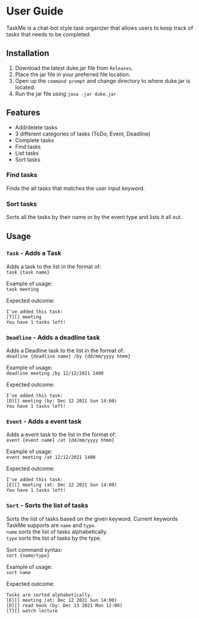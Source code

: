 # User Guide
TaskMe is a chat-bot style task organizer that allows users to 
keep track of tasks that needs to be completed.

## Installation
1. Download the latest duke.jar file from ```Releases```.
2. Place the jar file in your preferred file location.
3. Open up the ``command prompt`` and change directory to where duke.jar is located.
4. Run the jar file using ``java -jar duke.jar``
## Features 
- Add/delete tasks
- 3 different categories of tasks (ToDo, Event, Deadline)
- Complete tasks
- Find tasks
- List tasks
- Sort tasks

### Find tasks

Finds the all tasks that matches the user input keyword.

### Sort tasks

Sorts all the tasks by their name or by the event type and lists it all out.

## Usage

### `Task` - Adds a Task

Adds a task to the list in the format of:<br/>`task {task name}`

Example of usage:<br/>
`task meeting `

Expected outcome: <br/>
```
I've added this task:
[T][] meeting
You have 1 tasks left!
```

### `Deadline` - Adds a deadline task

Adds a Deadline task to the list in the format of:<br/>`deadline {deadline name} /by {dd/mm/yyyy hhmm}`

Example of usage:<br/>
`deadline meeting /by 12/12/2021 1400`

Expected outcome: <br/>
```
I've added this task:
[D][] meeting (by: Dec 12 2021 Sun 14:00)
You have 1 tasks left!
```

### `Event` - Adds a event task

Adds a event task to the list in the format of:<br/>`event {event name} /at {dd/mm/yyyy hhmm}`

Example of usage:<br/>
`event meeting /at 12/12/2021 1400`

Expected outcome: <br/>
```
I've added this task:
[E][] meeting (at: Dec 12 2021 Sun 14:00)
You have 1 tasks left!
```

### `Sort` - Sorts the list of tasks

Sorts the list of tasks based on the given keyword. Current keywords TaskMe supports are ``name`` and ``type``.<br/>
``name`` sorts the list of tasks alphabetically.<br/>
``type`` sorts the list of tasks by the type.<br/>

Sort command syntax:<br/>
`sort {name/type}`

Example of usage:<br/>
`sort name`

Expected outcome: <br/>
```
Tasks are sorted alphabetically.
[E][] meeting (at: Dec 12 2021 Sun 14:00)
[D][] read book (by: Dec 13 2021 Mon 12:00)
[T][] watch lecture 
```
